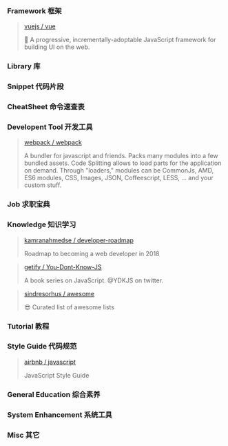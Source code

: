 ### Framework 框架

> [vuejs / vue](https://github.com/vuejs/vue)
>
> 🖖 A progressive, incrementally-adoptable JavaScript framework for building UI on the web.

### Library 库

### Snippet 代码片段

### CheatSheet 命令速查表

### Developent Tool 开发工具

> [webpack / webpack](https://github.com/webpack/webpack)
>
> A bundler for javascript and friends. Packs many modules into a few bundled assets. Code Splitting allows to load parts for the application on demand. Through "loaders," modules can be CommonJs, AMD, ES6 modules, CSS, Images, JSON, Coffeescript, LESS, ... and your custom stuff.

### Job 求职宝典

### Knowledge 知识学习

> [kamranahmedse / developer-roadmap](https://github.com/kamranahmedse/developer-roadmap)
>
> Roadmap to becoming a web developer in 2018

> [getify / You-Dont-Know-JS](https://github.com/getify/You-Dont-Know-JS)
>
> A book series on JavaScript. @YDKJS on twitter.

> [sindresorhus / awesome](https://github.com/sindresorhus/awesome)
>
> 😎 Curated list of awesome lists

### Tutorial 教程

### Style Guide 代码规范

> [airbnb / javascript](https://github.com/airbnb/javascript)
>
> JavaScript Style Guide

### General Education 综合素养

### System Enhancement 系统工具

### Misc 其它
